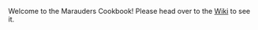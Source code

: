 Welcome to the Marauders Cookbook! Please head over to the [Wiki](https://github.com/rowansharman/cookbook/wiki/) to see it.

